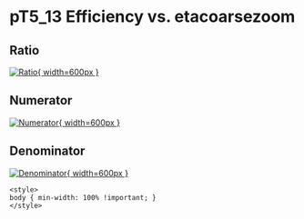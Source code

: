 # pT5_13 Efficiency vs. etacoarsezoom

## Ratio

[![Ratio](../mtv/var/pT5_13_eff_etacoarsezoom.png){ width=600px }](../mtv/var/pT5_13_eff_etacoarsezoom.pdf)

## Numerator

[![Numerator](../mtv/num/pT5_13_eff_etacoarsezoom_num.png){ width=600px }](../mtv/num/pT5_13_eff_etacoarsezoom_num.pdf)

## Denominator

[![Denominator](../mtv/den/pT5_13_eff_etacoarsezoom_den.png){ width=600px }](../mtv/den/pT5_13_eff_etacoarsezoom_den.pdf)


``` {=html}
<style>
body { min-width: 100% !important; }
</style>
```
